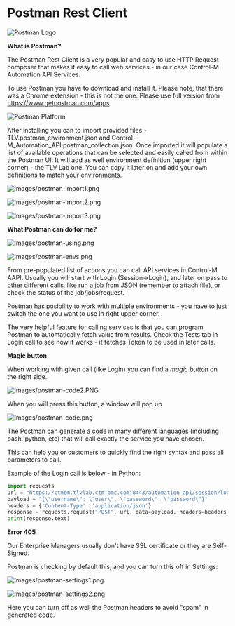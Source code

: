 # Postman Rest Client

![Postman Logo](Images/logo-postman.png)


**What is Postman?**

The Postman Rest Client is a very popular and easy to use HTTP Request composer that makes it easy to call web services - in our case Control-M Automation API Services. 

To use Postman you have to download and install it. Please note, that there was a Chrome extension - this is not the one. Please use full version from https://www.getpostman.com/apps

![Postman Platform](Images/Postman-platform.png)

After installing you can to import provided files - TLV.postman_environment.json and Control-M_Automation_API.postman_collection.json.
Once imported it will populate a list of available operations that can be selected and easily called from within the Postman UI.
It will add as well environment definition (upper right corner) - the TLV Lab one. You can copy it later on and add your own definitions to match your environments. 


![Images/postman-import1.png](Images/postman-import1.png)

![Images/postman-import2.png](Images/postman-import2.png)

![Images/postman-import3.png](Images/postman-import3.png)


**What Postman can do for me?**

![Images/postman-using.png](Images/postman-using.png)

![Images/postman-envs.png](Images/postman-envs.png)

From pre-populated list of actions you can call API services in Control-M AAPI. Usually you will start with Login (Session->Login), and later on pass to other different calls, 
like run a job from JSON (remember to attach file), or check the status of the job/jobs/request. 

Postman has posibility to work with multiple environments - you have to just switch the one you want to use in right upper corner. 

The very helpful feature for calling services is that you can program Postman to automatically fetch value from results. Check the Tests tab in Login call to see how it works - it fetches Token to be used in later calls.


**Magic button**

When working with given call (like Login) you can find a *magic button* on the right side.

![Images/postman-code2.PNG](Images/postman-code2.PNG)

When you will press this button, a window will pop up 

![Images/postman-code.png](Images/postman-code.png)

The Postman can generate a code in many different languages (including bash, python, etc) that will call exactly the service you have chosen. 

This can help you or customers to quickly find the right syntax and pass all parameters to call.

Example of the Login call is below - in Python:


```python
import requests
url = "https://ctmem.tlvlab.ctm.bmc.com:8443/automation-api/session/login"
payload = "{\"username\": \"user\", \"password\": \"password\"}"
headers = {'Content-Type': 'application/json'}
response = requests.request("POST", url, data=payload, headers=headers)
print(response.text)
```


**Error 405**

Our Enterprise Managers usually don't have SSL certificate or they are Self-Signed. 

Postman is checking by default this, and you can turn this off in Settings:

![Images/postman-settings1.png](Images/postman-settings1.png)

![Images/postman-settings2.png](Images/postman-settings2.png)

Here you can turn off as well the Postman headers to avoid "spam" in generated code. 





